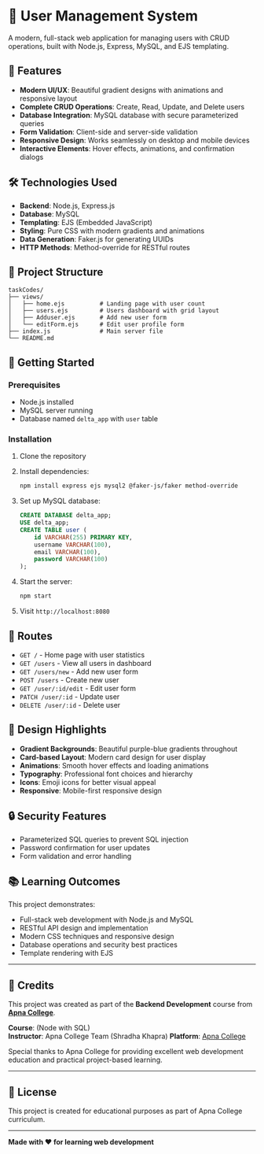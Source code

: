 # 👥 User Management System

A modern, full-stack web application for managing users with CRUD operations, built with Node.js, Express, MySQL, and EJS templating.

## 🌟 Features

- **Modern UI/UX**: Beautiful gradient designs with animations and responsive layout
- **Complete CRUD Operations**: Create, Read, Update, and Delete users
- **Database Integration**: MySQL database with secure parameterized queries
- **Form Validation**: Client-side and server-side validation
- **Responsive Design**: Works seamlessly on desktop and mobile devices
- **Interactive Elements**: Hover effects, animations, and confirmation dialogs

## 🛠️ Technologies Used

- **Backend**: Node.js, Express.js
- **Database**: MySQL
- **Templating**: EJS (Embedded JavaScript)
- **Styling**: Pure CSS with modern gradients and animations
- **Data Generation**: Faker.js for generating UUIDs
- **HTTP Methods**: Method-override for RESTful routes

## 📁 Project Structure

```
taskCodes/
├── views/
│   ├── home.ejs          # Landing page with user count
│   ├── users.ejs         # Users dashboard with grid layout
│   ├── Adduser.ejs       # Add new user form
│   └── editForm.ejs      # Edit user profile form
├── index.js              # Main server file
└── README.md
```

## 🚀 Getting Started

### Prerequisites
- Node.js installed
- MySQL server running
- Database named `delta_app` with `user` table

### Installation

1. Clone the repository
2. Install dependencies:
   ```bash
   npm install express ejs mysql2 @faker-js/faker method-override
   ```

3. Set up MySQL database:
   ```sql
   CREATE DATABASE delta_app;
   USE delta_app;
   CREATE TABLE user (
       id VARCHAR(255) PRIMARY KEY,
       username VARCHAR(100),
       email VARCHAR(100),
       password VARCHAR(100)
   );
   ```

4. Start the server:
   ```bash
   npm start
   ```

5. Visit `http://localhost:8080`

## 🎯 Routes

- `GET /` - Home page with user statistics
- `GET /users` - View all users in dashboard
- `GET /users/new` - Add new user form
- `POST /users` - Create new user
- `GET /user/:id/edit` - Edit user form
- `PATCH /user/:id` - Update user
- `DELETE /user/:id` - Delete user

## 🎨 Design Highlights

- **Gradient Backgrounds**: Beautiful purple-blue gradients throughout
- **Card-based Layout**: Modern card design for user display
- **Animations**: Smooth hover effects and loading animations
- **Typography**: Professional font choices and hierarchy
- **Icons**: Emoji icons for better visual appeal
- **Responsive**: Mobile-first responsive design

## 🔒 Security Features

- Parameterized SQL queries to prevent SQL injection
- Password confirmation for user updates
- Form validation and error handling

## 📚 Learning Outcomes

This project demonstrates:
- Full-stack web development with Node.js and MySQL
- RESTful API design and implementation
- Modern CSS techniques and responsive design
- Database operations and security best practices
- Template rendering with EJS

---

## 🙏 Credits

This project was created as part of the **Backend Development** course from [**Apna College**](https://www.apnacollege.com/).

**Course**: (Node with SQL)  
**Instructor**: Apna College Team  (Shradha Khapra)
**Platform**: [Apna College](https://www.apnacollege.com/)

Special thanks to Apna College for providing excellent web development education and practical project-based learning.

------------

## 📄 License

This project is created for educational purposes as part of Apna College curriculum.

---

**Made with ❤️ for learning web development**
